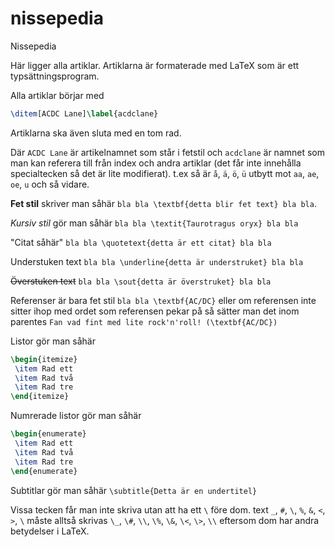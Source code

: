 # nissepedia
Nissepedia


Här ligger alla artiklar.
Artiklarna är formaterade med LaTeX som är ett typsättningsprogram.

Alla artiklar börjar med
```latex
\ditem[ACDC Lane]\label{acdclane}
```

Artiklarna ska även sluta med en tom rad.

Där `ACDC Lane` är artikelnamnet som står i fetstil och `acdclane` är namnet som man kan referera till från index och andra artiklar (det får inte innehålla specialtecken så det är lite modifierat).
t.ex så är `å`, `ä`, `ö`, `ü` utbytt mot `aa`, `ae`, `oe`, `u` och så vidare. 

**Fet stil** skriver man såhär `bla bla \textbf{detta blir fet text} bla bla`.

*Kursiv stil* gör man såhär `bla bla \textit{Taurotragus oryx} bla bla`

"Citat såhär" `bla bla \quotetext{detta är ett citat} bla bla`

Understuken text `bla bla \underline{detta är understruket} bla bla`

~~Överstuken text~~ `bla bla \sout{detta är överstruket} bla bla`

Referenser är bara fet stil `bla bla \textbf{AC/DC}` eller om referensen inte sitter ihop med ordet som referensen pekar på så sätter man det inom parentes `Fan vad fint med lite rock'n'roll! (\textbf{AC/DC})`

Listor gör man såhär
```latex
\begin{itemize}
 \item Rad ett
 \item Rad två
 \item Rad tre
\end{itemize}
```

Numrerade listor gör man såhär
```latex
\begin{enumerate}
 \item Rad ett
 \item Rad två
 \item Rad tre
\end{enumerate}
```

Subtitlar gör man såhär `\subtitle{Detta är en undertitel}`

Vissa tecken får man inte skriva utan att ha ett `\` före dom. 
text `_`, `#`, `\`, `%`, `&`, `<`, `>`, `\` måste alltså skrivas `\_`, `\#`, `\\`, `\%`, `\&`, `\<`, `\>`, `\\` eftersom dom har andra  betydelser i LaTeX.

